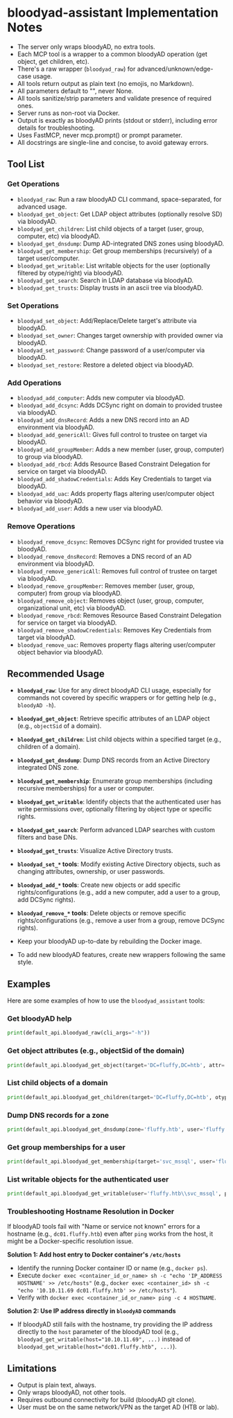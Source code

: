 # bloodyad-assistant Implementation Notes

- The server only wraps bloodyAD, no extra tools.
- Each MCP tool is a wrapper to a common bloodyAD operation (get object, get children, etc).
- There's a raw wrapper (`bloodyad_raw`) for advanced/unknown/edge-case usage.
- All tools return output as plain text (no emojis, no Markdown).
- All parameters default to "", never None.
- All tools sanitize/strip parameters and validate presence of required ones.
- Server runs as non-root via Docker.
- Output is exactly as bloodyAD prints (stdout or stderr), including error details for troubleshooting.
- Uses FastMCP, never mcp.prompt() or prompt parameter.
- All docstrings are single-line and concise, to avoid gateway errors.

## Tool List

### Get Operations
- `bloodyad_raw`: Run a raw bloodyAD CLI command, space-separated, for advanced usage.
- `bloodyad_get_object`: Get LDAP object attributes (optionally resolve SD) via bloodyAD.
- `bloodyad_get_children`: List child objects of a target (user, group, computer, etc) via bloodyAD.
- `bloodyad_get_dnsdump`: Dump AD-integrated DNS zones using bloodyAD.
- `bloodyad_get_membership`: Get group memberships (recursively) of a target user/computer.
- `bloodyad_get_writable`: List writable objects for the user (optionally filtered by otype/right) via bloodyAD.
- `bloodyad_get_search`: Search in LDAP database via bloodyAD.
- `bloodyad_get_trusts`: Display trusts in an ascii tree via bloodyAD.

### Set Operations
- `bloodyad_set_object`: Add/Replace/Delete target's attribute via bloodyAD.
- `bloodyad_set_owner`: Changes target ownership with provided owner via bloodyAD.
- `bloodyad_set_password`: Change password of a user/computer via bloodyAD.
- `bloodyad_set_restore`: Restore a deleted object via bloodyAD.

### Add Operations
- `bloodyad_add_computer`: Adds new computer via bloodyAD.
- `bloodyad_add_dcsync`: Adds DCSync right on domain to provided trustee via bloodyAD.
- `bloodyad_add_dnsRecord`: Adds a new DNS record into an AD environment via bloodyAD.
- `bloodyad_add_genericAll`: Gives full control to trustee on target via bloodyAD.
- `bloodyad_add_groupMember`: Adds a new member (user, group, computer) to group via bloodyAD.
- `bloodyad_add_rbcd`: Adds Resource Based Constraint Delegation for service on target via bloodyAD.
- `bloodyad_add_shadowCredentials`: Adds Key Credentials to target via bloodyAD.
- `bloodyad_add_uac`: Adds property flags altering user/computer object behavior via bloodyAD.
- `bloodyad_add_user`: Adds a new user via bloodyAD.

### Remove Operations
- `bloodyad_remove_dcsync`: Removes DCSync right for provided trustee via bloodyAD.
- `bloodyad_remove_dnsRecord`: Removes a DNS record of an AD environment via bloodyAD.
- `bloodyad_remove_genericAll`: Removes full control of trustee on target via bloodyAD.
- `bloodyad_remove_groupMember`: Removes member (user, group, computer) from group via bloodyAD.
- `bloodyad_remove_object`: Removes object (user, group, computer, organizational unit, etc) via bloodyAD.
- `bloodyad_remove_rbcd`: Removes Resource Based Constraint Delegation for service on target via bloodyAD.
- `bloodyad_remove_shadowCredentials`: Removes Key Credentials from target via bloodyAD.
- `bloodyad_remove_uac`: Removes property flags altering user/computer object behavior via bloodyAD.

## Recommended Usage

- **`bloodyad_raw`**: Use for any direct bloodyAD CLI usage, especially for commands not covered by specific wrappers or for getting help (e.g., `bloodyAD -h`).
- **`bloodyad_get_object`**: Retrieve specific attributes of an LDAP object (e.g., `objectSid` of a domain).
- **`bloodyad_get_children`**: List child objects within a specified target (e.g., children of a domain).
- **`bloodyad_get_dnsdump`**: Dump DNS records from an Active Directory integrated DNS zone.
- **`bloodyad_get_membership`**: Enumerate group memberships (including recursive memberships) for a user or computer.
- **`bloodyad_get_writable`**: Identify objects that the authenticated user has write permissions over, optionally filtering by object type or specific rights.
- **`bloodyad_get_search`**: Perform advanced LDAP searches with custom filters and base DNs.
- **`bloodyad_get_trusts`**: Visualize Active Directory trusts.
- **`bloodyad_set_*` tools**: Modify existing Active Directory objects, such as changing attributes, ownership, or user passwords.
- **`bloodyad_add_*` tools**: Create new objects or add specific rights/configurations (e.g., add a new computer, add a user to a group, add DCSync rights).
- **`bloodyad_remove_*` tools**: Delete objects or remove specific rights/configurations (e.g., remove a user from a group, remove DCSync rights).

- Keep your bloodyAD up-to-date by rebuilding the Docker image.
- To add new bloodyAD features, create new wrappers following the same style.

## Examples

Here are some examples of how to use the `bloodyad_assistant` tools:

### Get bloodyAD help
```python
print(default_api.bloodyad_raw(cli_args="-h"))
```

### Get object attributes (e.g., objectSid of the domain)
```python
print(default_api.bloodyad_get_object(target='DC=fluffy,DC=htb', attr='objectSid', user='fluffy.htb\\svc_mssql', password='MssqlService01!', host='dc01.fluffy.htb'))
```

### List child objects of a domain
```python
print(default_api.bloodyad_get_children(target='DC=fluffy,DC=htb', otype='domain', user='fluffy.htb\\svc_mssql', password='MssqlService01!', host='dc01.fluffy.htb'))
```

### Dump DNS records for a zone
```python
print(default_api.bloodyad_get_dnsdump(zone='fluffy.htb', user='fluffy.htb\\svc_mssql', password='MssqlService01!', host='dc01.fluffy.htb'))
```

### Get group memberships for a user
```python
print(default_api.bloodyad_get_membership(target='svc_mssql', user='fluffy.htb\\svc_mssql', password='MssqlService01!', host='dc01.fluffy.htb'))
```

### List writable objects for the authenticated user
```python
print(default_api.bloodyad_get_writable(user='fluffy.htb\\svc_mssql', password='MssqlService01!', host='dc01.fluffy.htb'))
```

### Troubleshooting Hostname Resolution in Docker

If bloodyAD tools fail with "Name or service not known" errors for a hostname (e.g., `dc01.fluffy.htb`) even after `ping` works from the host, it might be a Docker-specific resolution issue.

**Solution 1: Add host entry to Docker container's `/etc/hosts`**
- Identify the running Docker container ID or name (e.g., `docker ps`).
- Execute `docker exec <container_id_or_name> sh -c "echo 'IP_ADDRESS HOSTNAME' >> /etc/hosts"` (e.g., `docker exec <container_id> sh -c "echo '10.10.11.69 dc01.fluffy.htb' >> /etc/hosts"`).
- Verify with `docker exec <container_id_or_name> ping -c 4 HOSTNAME`.

**Solution 2: Use IP address directly in `bloodyAD` commands**
- If bloodyAD still fails with the hostname, try providing the IP address directly to the `host` parameter of the bloodyAD tool (e.g., `bloodyad_get_writable(host="10.10.11.69", ...)` instead of `bloodyad_get_writable(host="dc01.fluffy.htb", ...)`).

## Limitations

- Output is plain text, always.
- Only wraps bloodyAD, not other tools.
- Requires outbound connectivity for build (bloodyAD git clone).
- User must be on the same network/VPN as the target AD (HTB or lab).
